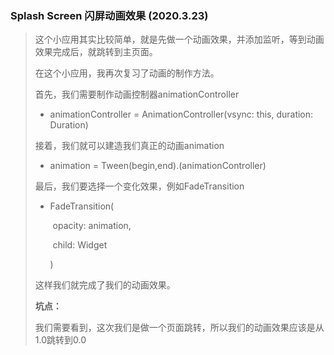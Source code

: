 ### Splash Screen 闪屏动画效果 (2020.3.23)

> 这个小应用其实比较简单，就是先做一个动画效果，并添加监听，等到动画效果完成后，就跳转到主页面。
>
> 在这个小应用，我再次复习了动画的制作方法。
>
> 首先，我们需要制作动画控制器animationController
>
> - animationController = AnimationController(vsync: this, duration: Duration)
>
> 接着，我们就可以建造我们真正的动画animation
>
> - animation =  Tween(begin,end).(animationController)
>
> 最后，我们要选择一个变化效果，例如FadeTransition
>
> - FadeTransition(
>
>   ​    opacity: animation,
>
>   ​    child: Widget
>
>   )
>
> 这样我们就完成了我们的动画效果。
>
> **坑点：**
>
> 我们需要看到，这次我们是做一个页面跳转，所以我们的动画效果应该是从1.0跳转到0.0
